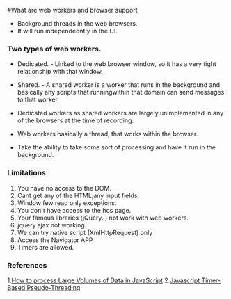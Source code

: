 #What are web workers and browser support

- Background threads in the web browsers.
- It will run independedntly in the UI.

### Two types of web workers.
- Dedicated.
		- Linked to the web browser window, so it has a very tight relationship with that window.
- Shared.
		- A shared worker is a worker that runs in the background and basically any scripts that runningwithin that domain can send messages to that worker.
- Dedicated workers as shared workers are largely unimplemented in any of the browsers at the time of recording.

- Web workers basically a thread, that works within the browser.
- Take the ability to take some sort of processing and have it run in the background.

###  Limitations

1. You have no access to the DOM.
2. Cant get any of the HTML,any input fields.
3. Window few read only exceptions.
4. You don't have access to the hos page.
5. Your famous libraries (jQuery..) not work with web workers.
6. jquery.ajax not working.
7. We can try native script (XmlHttpRequest) only
8. Access the Navigator APP
9. Timers are allowed.

### References

1.[How to process Large Volumes of Data in JavaScript](http://bit.ly/r5BSTI)
2.[Javascript Timer-Based Pseudo-Threading](http://bit.ly/oiOiLT)

